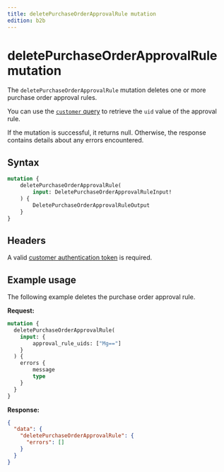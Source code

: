 ```yaml
---
title: deletePurchaseOrderApprovalRule mutation
edition: b2b
---
```


# deletePurchaseOrderApprovalRule mutation

The `deletePurchaseOrderApprovalRule` mutation deletes one or more purchase order approval rules.

You can use the [`customer` query](../../customer/queries/customer.md) to retrieve the `uid` value of the approval rule.

If the mutation is successful, it returns null. Otherwise, the response contains details about any errors encountered.

## Syntax

```graphql
mutation {
    deletePurchaseOrderApprovalRule(
        input: DeletePurchaseOrderApprovalRuleInput!
    ) {
        DeletePurchaseOrderApprovalRuleOutput
    }
}
```

## Headers

A valid [customer authentication token](../../../customer/mutations/generate-token.md) is required.

## Example usage

The following example deletes the purchase order approval rule.

**Request:**

``` graphql
mutation {
  deletePurchaseOrderApprovalRule(
    input: {
        approval_rule_uids: ["Mg=="]
    }
  ) {
    errors {
        message
        type
    }
  }
}
```

**Response:**

``` json
{
  "data": {
    "deletePurchaseOrderApprovalRule": {
      "errors": []
    }
  }
}
```
